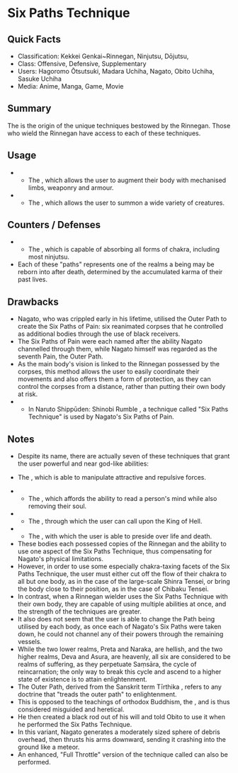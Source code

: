 # Six Paths Technique

## Quick Facts
- Classification: Kekkei Genkai~Rinnegan, Ninjutsu, Dōjutsu,
- Class: Offensive, Defensive, Supplementary
- Users: Hagoromo Ōtsutsuki, Madara Uchiha, Nagato, Obito Uchiha, Sasuke Uchiha
- Media: Anime, Manga, Game, Movie

## Summary
The is the origin of the unique techniques bestowed by the Rinnegan. Those who wield the Rinnegan have access to each of these techniques.

## Usage
- * The , which allows the user to augment their body with mechanised limbs, weaponry and armour.
- * The , which allows the user to summon a wide variety of creatures.

## Counters / Defenses
- * The , which is capable of absorbing all forms of chakra, including most ninjutsu.
- Each of these "paths" represents one of the realms a being may be reborn into after death, determined by the accumulated karma of their past lives.

## Drawbacks
- Nagato, who was crippled early in his lifetime, utilised the Outer Path to create the Six Paths of Pain: six reanimated corpses that he controlled as additional bodies through the use of black receivers.
- The Six Paths of Pain were each named after the ability Nagato channelled through them, while Nagato himself was regarded as the seventh Pain, the Outer Path.
- As the main body's vision is linked to the Rinnegan possessed by the corpses, this method allows the user to easily coordinate their movements and also offers them a form of protection, as they can control the corpses from a distance, rather than putting their own body at risk.
- * In Naruto Shippūden: Shinobi Rumble , a technique called "Six Paths Technique" is used by Nagato's Six Paths of Pain.

## Notes
- Despite its name, there are actually seven of these techniques that grant the user powerful and near god-like abilities:

* The , which is able to manipulate attractive and repulsive forces.
- * The , which affords the ability to read a person's mind while also removing their soul.
- * The , through which the user can call upon the King of Hell.
- * The , with which the user is able to preside over life and death.
- These bodies each possessed copies of the Rinnegan and the ability to use one aspect of the Six Paths Technique, thus compensating for Nagato's physical limitations.
- However, in order to use some especially chakra-taxing facets of the Six Paths Technique, the user must either cut off the flow of their chakra to all but one body, as in the case of the large-scale Shinra Tensei, or bring the body close to their position, as in the case of Chibaku Tensei.
- In contrast, when a Rinnegan wielder uses the Six Paths Technique with their own body, they are capable of using multiple abilities at once, and the strength of the techniques are greater.
- It also does not seem that the user is able to change the Path being utilised by each body, as once each of Nagato's Six Paths were taken down, he could not channel any of their powers through the remaining vessels.
- While the two lower realms, Preta and Naraka, are hellish, and the two higher realms, Deva and Asura, are heavenly, all six are considered to be realms of suffering, as they perpetuate Saṃsāra, the cycle of reincarnation; the only way to break this cycle and ascend to a higher state of existence is to attain enlightenment.
- The Outer Path, derived from the Sanskrit term Tīrthika , refers to any doctrine that "treads the outer path" to enlightenment.
- This is opposed to the teachings of orthodox Buddhism, the , and is thus considered misguided and heretical.
- He then created a black rod out of his will and told Obito to use it when he performed the Six Paths Technique.
- In this variant, Nagato generates a moderately sized sphere of debris overhead, then thrusts his arms downward, sending it crashing into the ground like a meteor.
- An enhanced, "Full Throttle" version of the technique called can also be performed.
